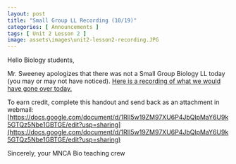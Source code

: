 ```yaml
---
layout: post
title: "Small Group LL Recording (10/19)"
categories: [ Announcements ]
tags: [ Unit 2 Lesson 2 ]
image: assets\images\unit2-lesson2-recording.JPG
---
```


Hello Biology students,

Mr. Sweeney apologizes that there was not a Small Group Biology LL today (you may or may not have noticed). [Here is a recording of what we would have gone over today.](https://drive.google.com/file/d/1lv1CjRoONyAr5TocqNpOvyKTWei-qD4t/view?usp=sharing)

To earn credit, complete this handout and send back as an attachment in webmail: [https://docs.google.com/document/d/1RII5w19ZM97XU6P4JbQlpMaY6U9k5GTQz5Nbe1GBTGE/edit?usp=sharing](https://docs.google.com/document/d/1RII5w19ZM97XU6P4JbQlpMaY6U9k5GTQz5Nbe1GBTGE/edit?usp=sharing)

Sincerely, your MNCA Bio teaching crew